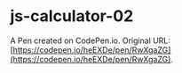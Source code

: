 # js-calculator-02

A Pen created on CodePen.io. Original URL: [https://codepen.io/heEXDe/pen/RwXgaZG](https://codepen.io/heEXDe/pen/RwXgaZG).

